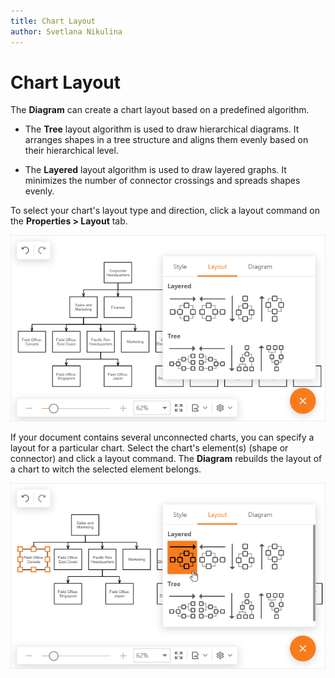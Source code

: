 ```yaml
---
title: Chart Layout
author: Svetlana Nikulina
---
```

# Chart Layout
The **Diagram** can create a chart layout based on a predefined algorithm.

- The **Tree** layout algorithm is used to draw hierarchical diagrams. It arranges shapes in a tree structure and aligns them evenly based on their hierarchical level.

- The **Layered** layout algorithm is used to draw layered graphs. It minimizes the number of connector crossings and spreads shapes evenly.


To select your chart's layout type and direction, click a layout command on the **Properties > Layout** tab. 


![Layout](../../images/diagram-layout.png)

If your document contains several unconnected charts, you can specify a layout for a particular chart. Select the chart's element(s) (shape or connector) and click a layout command. The **Diagram** rebuilds the layout of a chart to witch the selected element belongs.


![Layout](../../images/diagram-layout-with-selection.png)
